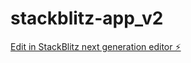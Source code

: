 # stackblitz-app_v2

[Edit in StackBlitz next generation editor ⚡️](https://stackblitz.com/~/github.com/Zosia08/stackblitz-app_v2)